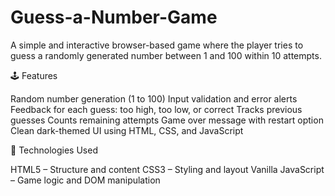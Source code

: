 # Guess-a-Number-Game

A simple and interactive browser-based game where the player tries to guess a randomly generated number between 1 and 100 within 10 attempts.

🕹️ Features

Random number generation (1 to 100)
Input validation and error alerts
Feedback for each guess: too high, too low, or correct
Tracks previous guesses
Counts remaining attempts
Game over message with restart option
Clean dark-themed UI using HTML, CSS, and JavaScript

📂 Technologies Used

HTML5 – Structure and content
CSS3 – Styling and layout
Vanilla JavaScript – Game logic and DOM manipulation
